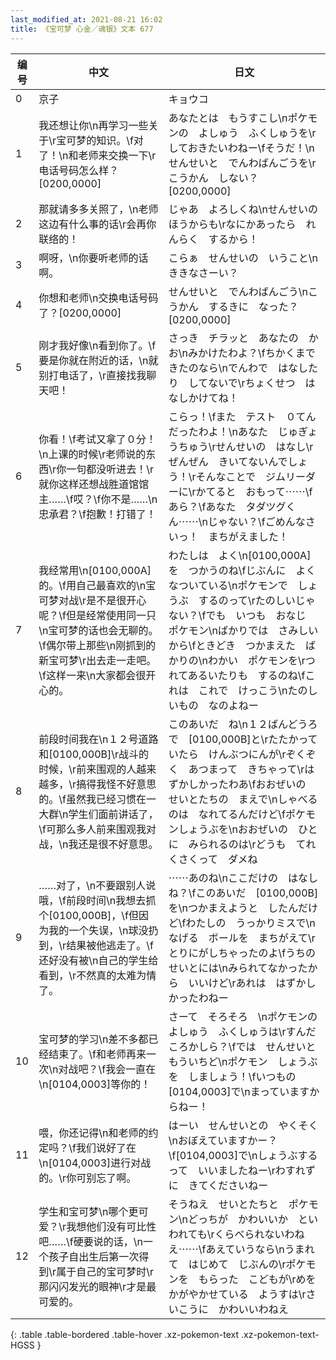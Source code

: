 ```yaml
---
last_modified_at: 2021-08-21 16:02
title: 《宝可梦 心金／魂银》文本 677
---
```

| 编号 | 中文 | 日文 |
| ---- | ---- | ---- |
| 0 | 京子 | キョウコ |
| 1 | 我还想让你\n再学习一些关于\r宝可梦的知识。\f对了！\n和老师来交换一下\r电话号码怎么样？[0200,0000] | あなたとは　もうすこし\nポケモンの　よしゅう　ふくしゅうを\rしておきたいわねー\fそうだ！\nせんせいと　でんわばんごうを\rこうかん　しない？[0200,0000] |
| 2 | 那就请多多关照了，\n老师这边有什么事的话\r会再你联络的！ | じゃあ　よろしくね\nせんせいの　ほうからも\rなにかあったら　れんらく　するから！ |
| 3 | 啊呀，\n你要听老师的话啊。 | こらぁ　せんせいの　いうこと\nききなさーい？ |
| 4 | 你想和老师\n交换电话号码了？[0200,0000] | せんせいと　でんわばんごう\nこうかん　するきに　なった？[0200,0000] |
| 5 | 刚才我好像\n看到你了。\f要是你就在附近的话，\n就别打电话了，\r直接找我聊天吧！ | さっき　チラッと　あなたの　かお\nみかけたわよ？\fちかくまで　きたのなら\nでんわで　はなしたり　してないで\rちょくせつ　はなしかけてね！ |
| 6 | 你看！\f考试又拿了０分！\n上课的时候\r老师说的东西\r你一句都没听进去！\r就你这样还想战胜道馆馆主……\f哎？\f你不是……\n忠承君？\f抱歉！打错了！ | こらっ！\fまた　テスト　０てん　だったわよ！\nあなた　じゅぎょうちゅう\rせんせいの　はなし\rぜんぜん　きいてないんでしょう！\rそんなことで　ジムリーダーに\rかてると　おもって⋯⋯\fあら？\fあなた　タダツグくん⋯⋯\nじゃない？\fごめんなさいっ！　まちがえました！ |
| 7 | 我经常用\n[0100,000A]的。\f用自己最喜欢的\n宝可梦对战\r是不是很开心呢？\f但是经常使用同一只\n宝可梦的话也会无聊的。\f偶尔带上那些\n刚抓到的新宝可梦\r出去走一走吧。\f这样一来\n大家都会很开心的。 | わたしは　よく\n[0100,000A]を　つかうのね\fじぶんに　よくなついている\nポケモンで　しょうぶ　するのって\rたのしいじゃない？\fでも　いつも　おなじ　ポケモン\nばかりでは　さみしいから\fときどき　つかまえた　ばかりの\nわかい　ポケモンを\rつれてあるいたりも　するのね\fこれは　これで　けっこう\nたのしいもの　なのよねー |
| 8 | 前段时间我在\n１２号道路和[0100,000B]\r战斗的时候，\r前来围观的人越来越多，\r搞得我怪不好意思的。\f虽然我已经习惯在一大群\n学生们面前讲话了，\f可那么多人前来围观我对战，\n我还是很不好意思。 | このあいだ　ね\n１２ばんどうろで　[0100,000B]と\rたたかっていたら　けんぶつにんが\rぞくぞく　あつまって　きちゃって\rはずかしかったわあ\fおおぜいの　せいとたちの　まえで\nしゃべるのは　なれてるんだけど\fポケモンしょうぶを\nおおぜいの　ひとに　みられるのは\rどうも　てれくさくって　ダメね |
| 9 | ……对了，\n不要跟别人说哦，\f前段时间\n我想去抓个[0100,000B]，\f但因为我的一个失误，\n球没扔到，\r结果被他逃走了。\f还好没有被\n自己的学生给看到，\r不然真的太难为情了。 | ⋯⋯あのね\nここだけの　はなし　ね？\fこのあいだ　[0100,000B]を\nつかまえようと　したんだけど\fわたしの　うっかりミスで\nなげる　ボールを　まちがえて\rとりにがしちゃったのよ\fうちの　せいとには\nみられてなかったから　いいけど\rあれは　はずかしかったわねー |
| 10 | 宝可梦的学习\n差不多都已经结束了。\f和老师再来一次\n对战吧？\f我会一直在\n[0104,0003]等你的！ | さーて　そろそろ　\nポケモンの　よしゅう　ふくしゅうは\rすんだころかしら？\fでは　せんせいと　もういちど\nポケモン　しょうぶを　しましょう！\fいつもの　[0104,0003]で\nまっていますからねー！ |
| 11 | 喂，你还记得\n和老师的约定吗？\f我们说好了在\n[0104,0003]进行对战的。\r你可别忘了啊。 | はーい　せんせいとの　やくそく\nおぼえていますかー？\f[0104,0003]で\nしょうぶするって　いいましたねー\rわすれずに　きてくださいねー |
| 12 | 学生和宝可梦\n哪个更可爱？\r我想他们没有可比性吧……\f硬要说的话，\n一个孩子自出生后第一次得到\r属于自己的宝可梦时\r那闪闪发光的眼神\r才是最可爱的。 | そうねえ　せいとたちと　ポケモン\nどっちが　かわいいか　といわれても\rくらべられないわねえ⋯⋯\fあえていうなら\nうまれて　はじめて　じぶんの\rポケモンを　もらった　こどもが\rめを　かがやかせている　ようすは\rさいこうに　かわいいわねえ |
{: .table .table-bordered .table-hover .xz-pokemon-text .xz-pokemon-text-HGSS }